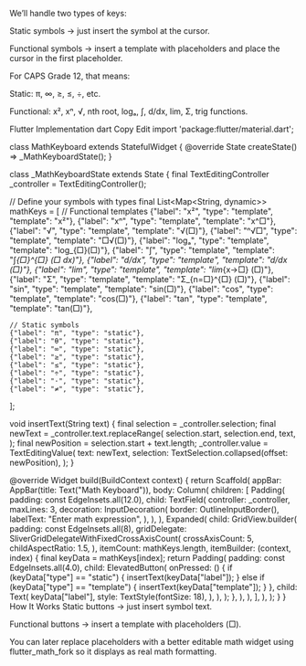 We’ll handle two types of keys:

Static symbols → just insert the symbol at the cursor.

Functional symbols → insert a template with placeholders and place the cursor in the first placeholder.

For CAPS Grade 12, that means:

Static: π, ∞, ≥, ≤, ÷, etc.

Functional: x², xⁿ, √, nth root, logₐ, ∫, d/dx, lim, Σ, trig functions.

Flutter Implementation
dart
Copy
Edit
import 'package:flutter/material.dart';

class MathKeyboard extends StatefulWidget {
  @override
  State<MathKeyboard> createState() => _MathKeyboardState();
}

class _MathKeyboardState extends State<MathKeyboard> {
  final TextEditingController _controller = TextEditingController();

  // Define your symbols with types
  final List<Map<String, dynamic>> mathKeys = [
    // Functional templates
    {"label": "x²", "type": "template", "template": "x²"},
    {"label": "xⁿ", "type": "template", "template": "x^□"},
    {"label": "√", "type": "template", "template": "√(□)"},
    {"label": "ⁿ√□", "type": "template", "template": "□√(□)"},
    {"label": "logₐ", "type": "template", "template": "log_{□}(□)"},
    {"label": "∫", "type": "template", "template": "∫_{□}^{□} (□ dx)"},
    {"label": "d/dx", "type": "template", "template": "d/dx (□)"},
    {"label": "lim", "type": "template", "template": "lim_{x→□} (□)"},
    {"label": "Σ", "type": "template", "template": "Σ_{n=□}^{□} (□)"},
    {"label": "sin", "type": "template", "template": "sin(□)"},
    {"label": "cos", "type": "template", "template": "cos(□)"},
    {"label": "tan", "type": "template", "template": "tan(□)"},

    // Static symbols
    {"label": "π", "type": "static"},
    {"label": "θ", "type": "static"},
    {"label": "∞", "type": "static"},
    {"label": "≥", "type": "static"},
    {"label": "≤", "type": "static"},
    {"label": "÷", "type": "static"},
    {"label": "·", "type": "static"},
    {"label": "≠", "type": "static"},
  ];

  void insertText(String text) {
    final selection = _controller.selection;
    final newText = _controller.text.replaceRange(
      selection.start,
      selection.end,
      text,
    );
    final newPosition = selection.start + text.length;
    _controller.value = TextEditingValue(
      text: newText,
      selection: TextSelection.collapsed(offset: newPosition),
    );
  }

  @override
  Widget build(BuildContext context) {
    return Scaffold(
      appBar: AppBar(title: Text("Math Keyboard")),
      body: Column(
        children: [
          Padding(
            padding: const EdgeInsets.all(12.0),
            child: TextField(
              controller: _controller,
              maxLines: 3,
              decoration: InputDecoration(
                border: OutlineInputBorder(),
                labelText: "Enter math expression",
              ),
            ),
          ),
          Expanded(
            child: GridView.builder(
              padding: const EdgeInsets.all(8),
              gridDelegate: SliverGridDelegateWithFixedCrossAxisCount(
                crossAxisCount: 5,
                childAspectRatio: 1.5,
              ),
              itemCount: mathKeys.length,
              itemBuilder: (context, index) {
                final keyData = mathKeys[index];
                return Padding(
                  padding: const EdgeInsets.all(4.0),
                  child: ElevatedButton(
                    onPressed: () {
                      if (keyData["type"] == "static") {
                        insertText(keyData["label"]);
                      } else if (keyData["type"] == "template") {
                        insertText(keyData["template"]);
                      }
                    },
                    child: Text(
                      keyData["label"],
                      style: TextStyle(fontSize: 18),
                    ),
                  ),
                );
              },
            ),
          ),
        ],
      ),
    );
  }
}
How It Works
Static buttons → just insert symbol text.

Functional buttons → insert a template with placeholders (□).

You can later replace placeholders with a better editable math widget using flutter_math_fork so it displays as real math formatting.

